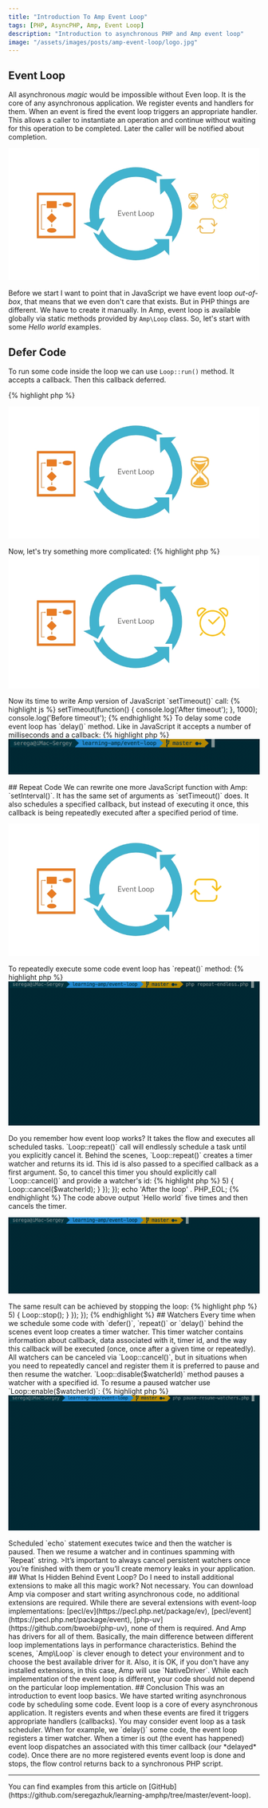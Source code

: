 ```yaml
---
title: "Introduction To Amp Event Loop"
tags: [PHP, AsyncPHP, Amp, Event Loop]
description: "Introduction to asynchronous PHP and Amp event loop"
image: "/assets/images/posts/amp-event-loop/logo.jpg" 
---
```


## Event Loop

All asynchronous *magic* would be impossible without Even loop. It is the core of any asynchronous application. We register events and handlers for them. When an event is fired the event loop triggers an appropriate handler. This allows a caller to instantiate an operation and continue without waiting for this operation to be completed. Later the caller will be notified about completion.

<p class="text-center image">
    <img src="/assets/images/posts/amp-event-loop/logo.jpg" alt="event-loop-logo" class="">
</p>

Before we start I want to point that in JavaScript we have event loop *out-of-box*, that means that we even don't care that exists. But in PHP things are different. We have to create it manually. In Amp, event loop is available globally via static methods provided by `Amp\Loop` class.
 So, let's start with some *Hello world* examples.

## Defer Code

To run some code inside the loop we can use `Loop::run()` method. It accepts a callback. Then this callback deferred. 

{% highlight php %}
<?php 

use Amp\Loop;

echo 'Before event loop' . PHP_EOL;

Loop::run(function ()  {
    echo 'We are inside a loop' . PHP_EOL;
});

echo 'After event loop' . PHP_EOL;
{% endhighlight %}

This snippet is not really very interesting, the code here looks *synchronous* even if it uses an event loop. When running this script we receive an expected output:

{% highlight bash %}
Before event loop
We are inside a loop
After event loop
{% endhighlight %}

But it perfectly illustrates the integration of the event loop into a synchronous PHP script. Everything before the loop executes synchronously as it is. Then event loop receives flow control and executes everything inside it. When all schedules tasks are done (or you explicitly stop the loop with `Loop::stop()` call), the flow control leaves the loop and continues synchronously executing the script.

<p class="text-center image">
    <img src="/assets/images/posts/amp-event-loop/defer-logo.jpg" alt="event-loop-defer-logo" class="">
</p>

Now, let's try something more complicated:

{% highlight php %}
<?php

Loop::run(function ()  {
    Loop::defer(function() {
        echo 'deferred code' . PHP_EOL;
    });
    echo 'inside loop' . PHP_EOL;
});
{% endhighlight %}

With this script we now can see asynchronous execution and that the flow has changed:

{% highlight bash %}
inside loop
deferred code
{% endhighlight %}

That happens because when we schedule some code with `Loop::defer()` this code is deferred to execute in the next iteration of the event loop. In our example, the first iteration of the loop has one `echo 'inside loop' . PHP_EOL` call. The scheduled code will be executed when all code in the first iteration is done.  

Actually `Loop::run()` implicitly defers passed callback. This can be demonstrated by scheduling a callback before running the loop:

{% highlight php %}
<?php

Loop::defer(function() {
    echo 'first iteration' . PHP_EOL;
});

Loop::run(function ()  {
    Loop::defer(function() {
        echo 'third iteration' . PHP_EOL;
    });
    echo 'second iteration' . PHP_EOL;
});
{% endhighlight %}

The output shows that the first deferred callback is executed before the callback, which is passed to `Loop::run()` call:

{% highlight bash %}
first iteration
second iteration
third iteration
{% endhighlight %}

## Delay Code

<p class="text-center image">
    <img src="/assets/images/posts/amp-event-loop/timer-logo.jpg" alt="event-loop-timer-logo" class="">
</p>

Now its time to write Amp version of JavaScript `setTimeout()` call:

{% highlight js %}
setTimeout(function() {
    console.log('After timeout');
}, 1000);

console.log('Before timeout');
{% endhighlight %}

To delay some code event loop has `delay()` method. Like in JavaScript it accepts a number of milliseconds and a callback:

{% highlight php %}
<?php

Loop::run(function () {
    Loop::delay(1000, function() {
        echo date('H:i:s') . ' After timeout' . PHP_EOL;
    });
    echo date('H:i:s') . ' Before timeout' . PHP_EOL;
});
{% endhighlight %}

Execute it and we receive exactly the same results as with JavaScript! Asynchronous code, cool!


<p class="">
    <img src="/assets/images/posts/amp-event-loop/delay.gif" alt="delay" class="">
</p>

## Repeat Code

We can rewrite one more JavaScript function with Amp: `setInterval()`. It has the same set of arguments as `setTimeout()` does. It also schedules a specified callback, but instead of executing it once, this callback is being repeatedly executed after a specified period of time. 

<p class="text-center image">
    <img src="/assets/images/posts/amp-event-loop/repeat-logo.jpg" alt="event-loop-repeat-logo" class="">
</p>

To repeatedly execute some code event loop has `repeat()` method:

{% highlight php %}
<?php

Loop::run(function ()  {
    Loop::repeat(500, function () {
        echo 'Hello world' . PHP_EOL;
    });
});
{% endhighlight %}

This is Amp version of this JavaScript `setInterval()` call:

{% highlight js %}
setInterval(function () {
    console.log('Hello world'); 
}, 500);
{% endhighlight %}

If you run this code you will see that it endlessly spams your terminal with `Hello world` string. Why? 

<p class="">
    <img src="/assets/images/posts/amp-event-loop/repeat-endless.gif" alt="repeat-endless" class="">
</p>

Do you remember how event loop works? It takes the flow and executes all scheduled tasks. `Loop::repeat()` call will endlessly schedule a task until you explicitly cancel it. Behind the scenes, `Loop::repeat()` creates a timer watcher and returns its id. This id is also passed to a specified callback as a first argument. So, to cancel this timer you should explicitly call `Loop::cancel()` and provide a watcher's id:


{% highlight php %}
<?php

Loop::run(function () {
    Loop::repeat(500, function ($watcherId) {
        static $counter = 0;
        echo 'Hello world' . PHP_EOL;
        if($counter++ > 5) {
            Loop::cancel($watcherId);
        }
    });
});

echo 'After the loop' . PHP_EOL;
{% endhighlight %}

The code above output `Hello world` five times and then cancels the timer. 

<p class="">
    <img src="/assets/images/posts/amp-event-loop/repeat-with-stop.gif" alt="repeat-with-stop" class="">
</p>

The same result can be achieved by stopping the loop:

{% highlight php %}
<?php 

Loop::run(function () {
    Loop::repeat(500, function () {
        static $counter = 0;
        echo 'Hello world' . PHP_EOL;
        if($counter++ > 5) {
            Loop::stop();
        }
    });
});
{% endhighlight %}

## Watchers
Every time when we schedule some code with `defer()`, `repeat()` or `delay()` behind the scenes event loop creates a timer watcher. This timer watcher contains information about callback, data associated with it, timer id, and the way this callback will be executed (once, once after a given time or repeatedly). All watchers can be canceled via `Loop::cancel()`, but in situations when you need to repeatedly cancel and register them it is preferred to pause and then resume the watcher.

`Loop::disable($watcherId)` method pauses a watcher with a specified id. To resume a paused watcher use `Loop::enable($watcherId)`:

{% highlight php %}
<?php 

$watcherId = Loop::repeat(500, function() {
    echo 'Repeat' . PHP_EOL;
});

Loop::delay(1500, function() use ($watcherId) {
    echo 'Pausing watcher' . PHP_EOL;
    Loop::disable($watcherId);
});

Loop::delay(2000, function() use ($watcherId){
    echo 'Resuming watcher' . PHP_EOL;
    Loop::enable($watcherId);
});

Loop::run();
{% endhighlight %}

In the snippet above we schedule code `echo 'Repeat' . PHP_EOL` to repeatedly execute every half a second. Then we set up two delays: the first one pauses our *repeated code*, then the second one resumes it. If you run this code you will see the following:

<p class="">
    <img src="/assets/images/posts/amp-event-loop/pause-resume-watchers.gif" alt="pause-resume-watchers" class="">
</p>


Scheduled `echo` statement executes twice and then the watcher is paused. Then we resume a watcher and in continues spamming with `Repeat` string.

>It’s important to always cancel persistent watchers once you’re finished with them or you’ll create memory leaks in your application. 

## What Is Hidden Behind Event Loop?

Do I need to install additional extensions to make all this magic work? Not necessary. You can download Amp via composer and start writing asynchronous code, no additional extensions are required. While there are several extensions with event-loop implementations: [pecl/ev](https://pecl.php.net/package/ev), [pecl/event](https://pecl.php.net/package/event), [php-uv](https://github.com/bwoebi/php-uv), none of them is required. And Amp has drivers for all of them. Basically, the main difference between different loop implementations lays in performance characteristics. Behind the scenes, `Amp\Loop` is clever enough to detect your environment and to choose the best available driver for it. Also, it is OK, if you don't have any installed extensions, in this case, Amp will use `NativeDriver`. While each implementation of the event loop is different, your code should not depend on the particular loop implementation. 

## Conclusion
This was an introduction to event loop basics. We have started writing asynchronous code by scheduling some code. Event loop is a core of every asynchronous application. It registers events and when these events are fired it triggers appropriate handlers (callbacks). You may consider event loop as a task scheduler. When for example, we `delay()` some code, the event loop registers a timer watcher. When a timer is out (the event has happened) event loop dispatches an associated with this timer callback (our *delayed* code). Once there are no more registered events event loop is done and stops, the flow control returns back to a synchronous PHP script.


<hr>
You can find examples from this article on [GitHub](https://github.com/seregazhuk/learning-amphp/tree/master/event-loop).
